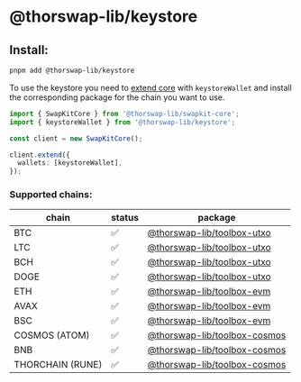 # @thorswap-lib/keystore

## Install:

```bash
pnpm add @thorswap-lib/keystore
```

To use the keystore you need to [extend core](packages/swapkit/swapkit-core#swapkitcore-api) with `keystoreWallet` and install the corresponding package for the chain you want to use.

```ts
import { SwapKitCore } from '@thorswap-lib/swapkit-core';
import { keystoreWallet } from '@thorswap-lib/keystore';

const client = new SwapKitCore();

client.extend({
  wallets: [keystoreWallet],
});
```

### Supported chains:

| chain            | status | package                                                               |
| ---------------- | ------ | --------------------------------------------------------------------- |
| BTC              | ✅     | [@thorswap-lib/toolbox-utxo](../toolboxes/toolbox-utxo/README.md)     |
| LTC              | ✅     | [@thorswap-lib/toolbox-utxo](../toolboxes/toolbox-utxo/README.md)     |
| BCH              | ✅     | [@thorswap-lib/toolbox-utxo](../toolboxes/toolbox-utxo/README.md)     |
| DOGE             | ✅     | [@thorswap-lib/toolbox-utxo](../toolboxes/toolbox-utxo/README.md)     |
| ETH              | ✅     | [@thorswap-lib/toolbox-evm](../toolboxes/toolbox-evm/README.md)       |
| AVAX             | ✅     | [@thorswap-lib/toolbox-evm](../toolboxes/toolbox-evm/README.md)       |
| BSC              | ✅     | [@thorswap-lib/toolbox-evm](../toolboxes/toolbox-evm/README.md)       |
| COSMOS (ATOM)    | ✅     | [@thorswap-lib/toolbox-cosmos](../toolboxes/toolbox-cosmos/README.md) |
| BNB              | ✅     | [@thorswap-lib/toolbox-cosmos](../toolboxes/toolbox-cosmos/README.md) |
| THORCHAIN (RUNE) | ✅     | [@thorswap-lib/toolbox-cosmos](../toolboxes/toolbox-cosmos/README.md) |
